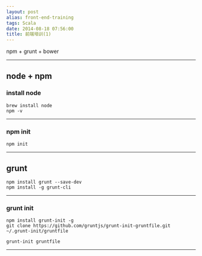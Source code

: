 ```yaml
---
layout: post
alias: front-end-training
tags: Scala
date: 2014-08-18 07:56:00
title: 前端培训(1)
---
```


npm + grunt + bower

----

## node + npm

### install node

    brew install node
    npm -v

----

### npm init

    npm init

----

## grunt

    npm install grunt --save-dev
    npm install -g grunt-cli

----

### grunt init

    npm install grunt-init -g
    git clone https://github.com/gruntjs/grunt-init-gruntfile.git ~/.grunt-init/gruntfile

    grunt-init gruntfile

----